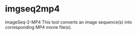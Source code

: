# imgseq2mp4
ImageSeq-2-MP4 This tool converts an image sequence(s) into corresponding MP4 movie file(s). 
